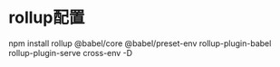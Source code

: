 # rollup配置
 npm install rollup @babel/core @babel/preset-env rollup-plugin-babel rollup-plugin-serve cross-env -D